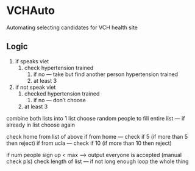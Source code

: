 # VCHAuto
Automating selecting candidates for VCH health site


## Logic

1. if speaks viet
    1. check hypertension trained
        1. if no — take but find another person hypertension trained
        2. at least 3
2. if not speak viet
    1. checked hypertension trained
        1. if no — don’t choose
    2. at least 3

combine both lists into 1 list
choose random people to fill entire list — if already in list choose again

check home from list of above
	if from home — check if 5 (if more than 5 then reject)
	if from ucla — check if 10 (if more than 10 then reject)

if num people sign up < max  —> output everyone is accepted (manual check pls)
check length of list — if not long enough loop the whole thing
